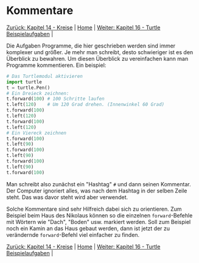 # Kommentare

[Zurück: Kapitel 14 - Kreise](Kreise.md) |  [Home](README.md) |  [Weiter: Kapitel 16 - Turtle Beispielaufgaben](Turtlebeispielaufgaben.md) | 

Die Aufgaben Programme, die hier geschrieben werden sind immer komplexer und größer. Je mehr man schreibt, desto schwieriger ist es den Überblick zu bewahren. Um diesen Überblick zu vereinfachen kann man Programme kommentieren.
Ein beispiel:

```python
# Das Turtlemodul aktivieren
import turtle
t = turtle.Pen()
# Ein Dreieck zeichnen:
t.forward(100) # 100 Schritte laufen
t.left(120)    # Um 120 Grad drehen. (Innenwinkel 60 Grad)
t.forward(100)
t.left(120)
t.forward(100)
t.left(120)
# Ein Viereck zeichnen
t.forward(100)
t.left(90)
t.forward(100)
t.left(90)
t.forward(100)
t.left(90)
t.forward(100)
```

Man schreibt also zunächst ein "Hashtag" `#` und dann seinen Kommentar. Der Computer ignoriert alles, was nach dem Hashtag in der selben Zeile steht. Das was davor steht wird aber verwendet.

Solche Kommentare sind sehr Hilfreich dabei sich zu orientieren. Zum Beispiel beim Haus des Nikolaus können so die einzelnen `forward`-Befehle mit Wörtern wie "Dach", "Boden" usw. markiert werden. Soll zum Beispiel noch ein Kamin an das Haus gebaut werden, dann ist jetzt der zu verändernde `forward`-Befehl viel einfacher zu finden.

[Zurück: Kapitel 14 - Kreise](Kreise.md) |  [Home](README.md) |  [Weiter: Kapitel 16 - Turtle Beispielaufgaben](Turtlebeispielaufgaben.md) | 
